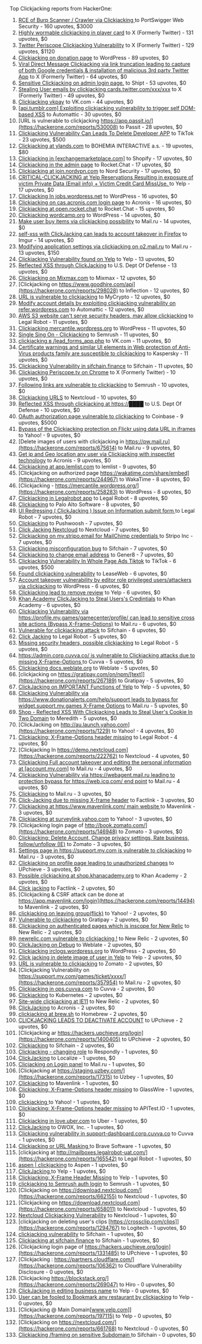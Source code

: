 Top Clickjacking reports from HackerOne:

1. [RCE of Burp  Scanner / Crawler via Clickjacking ](https://hackerone.com/reports/1274695) to PortSwigger Web Security - 160 upvotes, $3000
2. [Highly wormable clickjacking in player card](https://hackerone.com/reports/85624) to X (Formerly Twitter) - 131 upvotes, $0
3. [Twitter Periscope Clickjacking Vulnerability](https://hackerone.com/reports/591432) to X (Formerly Twitter) - 129 upvotes, $1120
4. [Clickjacking on donation page](https://hackerone.com/reports/921709) to WordPress - 89 upvotes, $0
5. [Viral Direct Message Clickjacking via link truncation leading to capture of both Google credentials & installation of malicious 3rd party Twitter App](https://hackerone.com/reports/643274) to X (Formerly Twitter) - 64 upvotes, $0
6. [Sensitive Clickjacking on admin login page.](https://hackerone.com/reports/389145) to Shipt - 53 upvotes, $0
7. [Stealing User emails by clickjacking cards.twitter.com/xxx/xxx](https://hackerone.com/reports/154963) to X (Formerly Twitter) - 49 upvotes, $0
8. [Clickjacking vkpay](https://hackerone.com/reports/374817) to VK.com - 44 upvotes, $0
9. [[api.tumblr.com] Exploiting clickjacking vulnerability to trigger self DOM-based XSS](https://hackerone.com/reports/953579) to Automattic - 30 upvotes, $0
10. [URL is vulnerable to clickjacking  https://app.passit.io/](https://hackerone.com/reports/530008) to Passit - 28 upvotes, $0
11. [Clickjacking Vulnerability Can Leads To Delete Developer APP](https://hackerone.com/reports/1416612) to TikTok - 23 upvotes, $500
12. [Clickjacking at ylands.com](https://hackerone.com/reports/405342) to BOHEMIA INTERACTIVE a.s. - 19 upvotes, $80
13. [Clickjacking in [exchangemarketplace.com]](https://hackerone.com/reports/658217) to Shopify - 17 upvotes, $0
14. [Clickjacking in the admin page](https://hackerone.com/reports/728004) to Rocket.Chat - 17 upvotes, $0
15. [Clickjacking at join.nordvpn.com](https://hackerone.com/reports/765955) to Nord Security - 17 upvotes, $0
16. [CRITICAL-CLICKJACKING at Yelp Reservations Resulting in exposure of victim Private Data (Email info) + Victim Credit Card MissUse. ](https://hackerone.com/reports/355859) to Yelp - 17 upvotes, $0
17. [Clickjacking In jobs.wordpress.net](https://hackerone.com/reports/223024) to WordPress - 16 upvotes, $0
18. [Clickjacking on cas.acronis.com login page](https://hackerone.com/reports/971234) to Acronis - 16 upvotes, $0
19. [Clickjacking at open.rocket.chat](https://hackerone.com/reports/1584034) to Rocket.Chat - 15 upvotes, $0
20. [Clickjacking wordcamp.org](https://hackerone.com/reports/230581) to WordPress - 14 upvotes, $0
21. [Make user buy items via clickjacking possibility](https://hackerone.com/reports/471967) to Mail.ru - 14 upvotes, $0
22. [self-xss with ClickJacking can leads to account takeover in Firefox](https://hackerone.com/reports/892289) to Imgur - 14 upvotes, $0
23. [Modifying application settings via clickjacking on o2.mail.ru](https://hackerone.com/reports/355774) to Mail.ru - 13 upvotes, $150
24. [Clickjacking Vulnerability found on Yelp](https://hackerone.com/reports/214087) to Yelp - 13 upvotes, $0
25. [Reflected XSS through ClickJacking](https://hackerone.com/reports/1171403) to U.S. Dept Of Defense - 13 upvotes, $0
26. [Clickjacking on Mixmax.com](https://hackerone.com/reports/234713) to Mixmax - 12 upvotes, $0
27. [Clickjacking on https://www.goodhire.com/api](https://hackerone.com/reports/298028) to Inflection - 12 upvotes, $0
28. [URL is vulnerable to clickjacking](https://hackerone.com/reports/712376) to MyCrypto - 12 upvotes, $0
29. [Modify account details by exploiting clickjacking vulnerability on refer.wordpress.com](https://hackerone.com/reports/765355) to Automattic - 12 upvotes, $0
30. [AWS S3 website can't serve security headers, may allow clickjacking](https://hackerone.com/reports/149572) to Legal Robot - 11 upvotes, $0
31. [Clickjacking mercantile.wordpress.org](https://hackerone.com/reports/264125) to WordPress - 11 upvotes, $0
32. [Single Sing On - Clickjacking](https://hackerone.com/reports/299009) to Semrush - 11 upvotes, $0
33. [clickjacking в /lead_forms_app.php](https://hackerone.com/reports/294334) to VK.com - 11 upvotes, $0
34. [Certificate warnings and similar UI elements in Web protection of Anti-Virus products family are susceptible to clickjacking](https://hackerone.com/reports/463695) to Kaspersky - 11 upvotes, $0
35. [Clickjacking Vulnerability in sifchain.finance](https://hackerone.com/reports/1185949) to Sifchain - 11 upvotes, $0
36. [Clickjacking Periscope.tv on Chrome](https://hackerone.com/reports/198622) to X (Formerly Twitter) - 10 upvotes, $0
37. [Following links are vulnerable to clickjacking](https://hackerone.com/reports/289246) to Semrush - 10 upvotes, $0
38. [Clickjacking URLS](https://hackerone.com/reports/1039805) to Nextcloud - 10 upvotes, $0
39. [Reflected XSS through clickjacking at https://████](https://hackerone.com/reports/1149144) to U.S. Dept Of Defense - 10 upvotes, $0
40. [OAuth authorization page vulnerable to clickjacking](https://hackerone.com/reports/65825) to Coinbase - 9 upvotes, $5000
41. [Bypass of the Clickjacking protection on Flickr using data URL in iframes](https://hackerone.com/reports/7264) to Yahoo! - 9 upvotes, $0
42. [Delete images of users  with clickjacking in https://pw.mail.ru](https://hackerone.com/reports/675614) to Mail.ru - 9 upvotes, $0
43. [Get ip and Geo location any user via Clickjacking with inspectlet technology](https://hackerone.com/reports/998555) to Acronis - 9 upvotes, $0
44. [Clickjacking at  app.lemlist.com](https://hackerone.com/reports/1574017) to lemlist - 9 upvotes, $0
45. [Clickjacking on authorized page https://wakatime.com/share/embed](https://hackerone.com/reports/244967) to WakaTime - 8 upvotes, $0
46. [Clickjacking - https://mercantile.wordpress.org/](https://hackerone.com/reports/258283) to WordPress - 8 upvotes, $0
47. [Clickjacking in Legalrobot app](https://hackerone.com/reports/270454) to Legal Robot - 8 upvotes, $0
48. [ Clickjacking](https://hackerone.com/reports/688546) to Palo Alto Software - 8 upvotes, $0
49. [UI Redressing ( ClickJacking ) Issue on Information submit form ](https://hackerone.com/reports/163753) to Legal Robot - 7 upvotes, $0
50. [Clickjacking](https://hackerone.com/reports/200419) to Pushwoosh - 7 upvotes, $0
51. [Click Jacking Nextcloud](https://hackerone.com/reports/347782) to Nextcloud - 7 upvotes, $0
52. [Clickjacking on my.stripo.email for MailChimp credentials ](https://hackerone.com/reports/737625) to Stripo Inc - 7 upvotes, $0
53. [Clickjacking misconfiguration bug](https://hackerone.com/reports/1176104) to Sifchain - 7 upvotes, $0
54. [Clickjacking to change email address](https://hackerone.com/reports/783191) to Gener8 - 7 upvotes, $0
55. [Clickjacking Vulnerability In Whole Page Ads Tiktok](https://hackerone.com/reports/1418857) to TikTok - 6 upvotes, $500
56. [Found clickjacking vulnerability](https://hackerone.com/reports/119828) to LeaseWeb - 6 upvotes, $0
57. [Account takeover vulnerability by editor role privileged users/attackers via clickjacking](https://hackerone.com/reports/388254) to WordPress - 6 upvotes, $0
58. [Clickjacking lead to remove review](https://hackerone.com/reports/965141) to Yelp - 6 upvotes, $0
59. [Khan Academy ClickJacking to Steal Users's Credintials](https://hackerone.com/reports/639682) to Khan Academy - 6 upvotes, $0
60. [Clickjacking Vulnerability via https://profile.my.games/gamecenter/profile/ can lead to sensitive cross site actions (Bypass X-Frame-Options)](https://hackerone.com/reports/974090) to Mail.ru - 6 upvotes, $0
61. [Vulnerable for clickjacking attack](https://hackerone.com/reports/1188639) to Sifchain - 6 upvotes, $0
62. [Click Jacking](https://hackerone.com/reports/163888) to Legal Robot - 5 upvotes, $0
63. [Missing security headers, possible clickjacking](https://hackerone.com/reports/64645) to Legal Robot - 5 upvotes, $0
64. [https://admin.corp.cuvva.co/ is vulnerable to Clickjacking attacks due to missing X-Frame-Options ](https://hackerone.com/reports/231434) to Cuvva - 5 upvotes, $0
65. [Clickjacking docs.weblate.org](https://hackerone.com/reports/223391) to Weblate - 5 upvotes, $0
66. [clickjacking on https://gratipay.com/on/npm/[text]](https://hackerone.com/reports/267189) to Gratipay - 5 upvotes, $0
67. [ClickJacking on IMPORTANT Functions of Yelp](https://hackerone.com/reports/305128) to Yelp - 5 upvotes, $0
68. [Clickjacking Vulnerability via https://www.donationalerts.com/help/support leads to bypass for widget.support.my.games X-Frame Options](https://hackerone.com/reports/1027192) to Mail.ru - 5 upvotes, $0
69. [Shop - Reflected  XSS  With  Clickjacking Leads to Steal User's Cookie  In Two Domain](https://hackerone.com/reports/1221942) to Meredith - 5 upvotes, $0
70. [ClickJacking on http://au.launch.yahoo.com](https://hackerone.com/reports/1229) to Yahoo! - 4 upvotes, $0
71. [Clickjacking: X-Frame-Options header missing](https://hackerone.com/reports/163646) to Legal Robot - 4 upvotes, $0
72. [Clickjacking In https://demo.nextcloud.com](https://hackerone.com/reports/222762) to Nextcloud - 4 upvotes, $0
73. [Clickjacking Full account takeover and editing the personal information at [account.my.com]](https://hackerone.com/reports/261652) to Mail.ru - 4 upvotes, $0
74. [Clickjacking Vulnerability via https://webagent.mail.ru leading to protection bypass for https://web.icq.com/ end point](https://hackerone.com/reports/918923) to Mail.ru - 4 upvotes, $0
75. [Clickjacking](https://hackerone.com/reports/8724) to Mail.ru - 3 upvotes, $0
76. [Click-Jacking due to missing X-frame header](https://hackerone.com/reports/17664) to Factlink - 3 upvotes, $0
77. [Clickjacking at https://www.mavenlink.com/ main website ](https://hackerone.com/reports/14631) to Mavenlink - 3 upvotes, $0
78. [Clickjacking at surveylink.yahoo.com](https://hackerone.com/reports/3578) to Yahoo! - 3 upvotes, $0
79. [Clickjacking login page of http://book.zomato.com/](https://hackerone.com/reports/146948) to Zomato - 3 upvotes, $0
80. [Clickjacking: Delete Account, Change privacy settings, Rate business, follow/unfollow (IE)](https://hackerone.com/reports/338569) to Zomato - 3 upvotes, $0
81. [Settings page in https://support.my.com is vulnerable to clickjacking](https://hackerone.com/reports/667400) to Mail.ru - 3 upvotes, $0
82. [Clickjacking on profile page leading to unauthorized changes](https://hackerone.com/reports/1198907) to UPchieve - 3 upvotes, $0
83. [Possible clickjacking at shop.khanacademy.org](https://hackerone.com/reports/6370) to Khan Academy - 2 upvotes, $0
84. [Click jacking](https://hackerone.com/reports/13550) to Factlink - 2 upvotes, $0
85. [Clickjacking & CSRF attack can be done at https://app.mavenlink.com/login](https://hackerone.com/reports/14494) to Mavenlink - 2 upvotes, $0
86. [clickjacking on leaving group(flick)](https://hackerone.com/reports/7745) to Yahoo! - 2 upvotes, $0
87. [Vulnerable to clickjacking](https://hackerone.com/reports/123782) to Gratipay - 2 upvotes, $0
88. [Clickjacking on authenticated pages which is inscope for New Relic](https://hackerone.com/reports/128645) to New Relic - 2 upvotes, $0
89. [newrelic.com vulnerable to clickjacking !](https://hackerone.com/reports/123126) to New Relic - 2 upvotes, $0
90. [ClickJacking on Debug](https://hackerone.com/reports/225555) to Weblate - 2 upvotes, $0
91. [Clickjacking irclogs.wordpress.org](https://hackerone.com/reports/267075) to WordPress - 2 upvotes, $0
92. [Click jacking in delete image of user in Yelp](https://hackerone.com/reports/201848) to Yelp - 2 upvotes, $0
93. [URL is vulnerable to clickjacking](https://hackerone.com/reports/337219) to Zomato - 2 upvotes, $0
94. [Clickjacking Vulnerability on https://support.my.com/games/ticket/xxxx/](https://hackerone.com/reports/357954) to Mail.ru - 2 upvotes, $0
95. [Clickjacking in ops.cuvva.com](https://hackerone.com/reports/583624) to Cuvva - 2 upvotes, $0
96. [Clickjacking](https://hackerone.com/reports/832593) to Kubernetes - 2 upvotes, $0
97. [Site-wide clickjacking at IE11](https://hackerone.com/reports/614947) to New Relic - 2 upvotes, $0
98. [ClickJacking](https://hackerone.com/reports/947690) to Acronis - 2 upvotes, $0
99. [clickjacking at  brew.sh](https://hackerone.com/reports/1245972) to Homebrew - 2 upvotes, $0
100. [CLICKJACKING LEADS TO DEACTIVATE ACCOUNT](https://hackerone.com/reports/1301113) to UPchieve - 2 upvotes, $0
101. [Clickjacking ar https://hackers.upchieve.org/login](https://hackerone.com/reports/1400405) to UPchieve - 2 upvotes, $0
102. [Clickjacking](https://hackerone.com/reports/1206138) to Sifchain - 2 upvotes, $0
103. [Clickjacking - changing role](https://hackerone.com/reports/7924) to Respondly - 1 upvotes, $0
104. [ClickJacking](https://hackerone.com/reports/7862) to Localize - 1 upvotes, $0
105. [Clicjacking on Login panel](https://hackerone.com/reports/8459) to Mail.ru - 1 upvotes, $0
106. [Clickjacking at https://staging.uzbey.com/](https://hackerone.com/reports/17315) to Uzbey - 1 upvotes, $0
107. [Clickjacking](https://hackerone.com/reports/21110) to Mavenlink - 1 upvotes, $0
108. [Clickjacking: X-Frame-Options header missing](https://hackerone.com/reports/27594) to GlassWire - 1 upvotes, $0
109. [clickjacking ](https://hackerone.com/reports/1207) to Yahoo! - 1 upvotes, $0
110. [Clickjacking: X-Frame-Options header missing](https://hackerone.com/reports/129650) to APITest.IO - 1 upvotes, $0
111. [Clickjacking in love.uber.com](https://hackerone.com/reports/137152) to Uber - 1 upvotes, $0
112. [ClickJacking](https://hackerone.com/reports/183127) to OWOX, Inc. - 1 upvotes, $0
113. [Clickjacking vulnerability in support-dashboard.corp.cuvva.co](https://hackerone.com/reports/231694) to Cuvva - 1 upvotes, $0
114. [Clickjacking or URL Masking ](https://hackerone.com/reports/204198) to Brave Software - 1 upvotes, $0
115. [clickjacking at http://mailboxes.legalrobot-uat.com/](https://hackerone.com/reports/165542) to Legal Robot - 1 upvotes, $0
116. [aspen | clickjacking](https://hackerone.com/reports/272387) to Aspen - 1 upvotes, $0
117. [ClickJacking ](https://hackerone.com/reports/179839) to Yelp - 1 upvotes, $0
118. [Clickjacking: X-Frame Header Missing](https://hackerone.com/reports/168358) to Yelp - 1 upvotes, $0
119. [clickjacking to Semrush auth login](https://hackerone.com/reports/318295) to Semrush - 1 upvotes, $0
120. [Clickjacking on https://download.nextcloud.com/](https://hackerone.com/reports/662155) to Nextcloud - 1 upvotes, $0
121. [Clickjacking on https://download.nextcloud.com](https://hackerone.com/reports/658011) to Nextcloud - 1 upvotes, $0
122. [Nextcloud Clickjacking Vulnerability](https://hackerone.com/reports/710996) to Nextcloud - 1 upvotes, $0
123. [clickjacking on deleting user's clips [https://crossclip.com/clips]](https://hackerone.com/reports/1294767) to Logitech - 1 upvotes, $0
124. [clickjacking vulnerability](https://hackerone.com/reports/1199904) to Sifchain - 1 upvotes, $0
125. [	 Clickjacking at sifchain.finance](https://hackerone.com/reports/1212595) to Sifchain - 1 upvotes, $0
126. [Clickjacking login page of https://hackers.upchieve.org/login](https://hackerone.com/reports/1331485) to UPchieve - 1 upvotes, $0
127. [Clickjacking : https://partners.cloudflare.com/](https://hackerone.com/reports/106362) to Cloudflare Vulnerability Disclosure - 0 upvotes, $0
128. [Clickjacking https://blockstack.org/](https://hackerone.com/reports/269047) to Hiro - 0 upvotes, $0
129. [ClickJacking in editing business name](https://hackerone.com/reports/227837) to Yelp - 0 upvotes, $0
130. [User can be fooled to Bookmark any restaurant by clickjacking](https://hackerone.com/reports/228295) to Yelp - 0 upvotes, $0
131. [Clickjacking @ Main Domain[www.yelp.com]](https://hackerone.com/reports/197115) to Yelp - 0 upvotes, $0
132. [Clickjacking on https://nextcloud.com/](https://hackerone.com/reports/661768) to Nextcloud - 0 upvotes, $0
133. [Clickjacking /framing on sensitive Subdomain ](https://hackerone.com/reports/1195209) to Sifchain - 0 upvotes, $0
